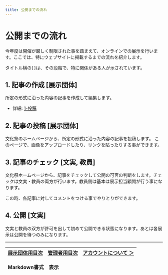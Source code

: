 ```yaml
---
title: 公開までの流れ
---
```


# 公開までの流れ

今年度は開催が厳しく制限された事を踏まえて、オンラインでの展示を行います。ここでは、特にウェブサイトに掲載するまでの流れを紹介します。

タイトル横の`[]`は、その段階で、特に関係がある人が示されています。

## 1. 記事の作成 [展示団体]

所定の形式に沿った内容の記事を作成して編集します。

- 詳細: [1-投稿](/exhibition/1-post.md)

## 2. 記事の投稿 [展示団体]

文化祭のホームページから、所定の形式に沿った内容の記事を投稿します。
このページで、画像をアップロードしたり、リンクを貼ったりする事ができます。

## 3. 記事のチェック [文実, 教員]

文化祭ホームページから、記事をチェックして公開の可否の判断をします。チェックは文実・教員の両方が行います。教員側は基本は展示担当顧問が行う事になります。

この時、各記事に対してコメントをつける事でやりとりができます。

## 4. 公開 [文実]

文実と教員の双方が許可を出して初めて公開できる状態になります。あとは各展示は公開を待つのみになります。

---

| [展示団体用目次](/admin) | [管理者用目次](/exhibition) | [アカウントについて ＞](./account) |
| --- | --- | --- |

<table>
  <thead>
    <tr>
      <td>
        <b>Markdown書式</b>
      </td>
      <td>
        <b>表示</b>
      </td>
    </tr>
    <tr>
  </thead>
</table>

